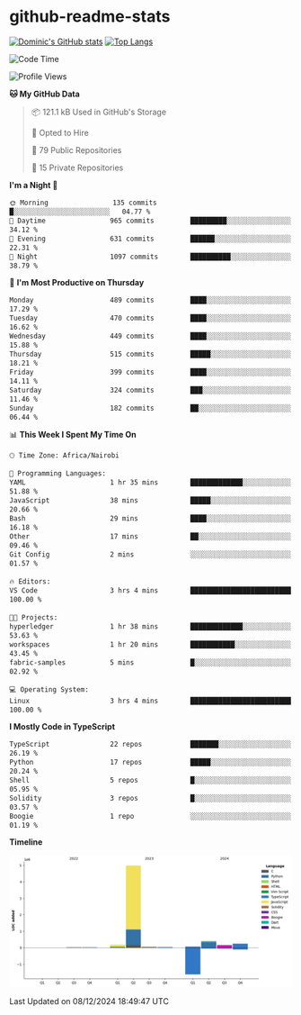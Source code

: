 # github-readme-stats
[![Dominic's GitHub stats](https://github-readme-stats.vercel.app/api?username=Domengo&show_icons=true)](https://github.com/anuraghazra/github-readme-stats)
[![Top Langs](https://github-readme-stats.vercel.app/api/top-langs/?username=Domengo&show_icons=true)](https://github.com/Domengo/github-readme-stats)

<!--START_SECTION:waka-->
![Code Time](http://img.shields.io/badge/Code%20Time-889%20hrs%204%20mins-blue)

![Profile Views](http://img.shields.io/badge/Profile%20Views-0-blue)

**🐱 My GitHub Data** 

> 📦 121.1 kB Used in GitHub's Storage 
 > 
> 💼 Opted to Hire
 > 
> 📜 79 Public Repositories 
 > 
> 🔑 15 Private Repositories 
 > 
**I'm a Night 🦉** 

```text
🌞 Morning                135 commits         █░░░░░░░░░░░░░░░░░░░░░░░░   04.77 % 
🌆 Daytime                965 commits         █████████░░░░░░░░░░░░░░░░   34.12 % 
🌃 Evening                631 commits         ██████░░░░░░░░░░░░░░░░░░░   22.31 % 
🌙 Night                  1097 commits        ██████████░░░░░░░░░░░░░░░   38.79 % 
```
📅 **I'm Most Productive on Thursday** 

```text
Monday                   489 commits         ████░░░░░░░░░░░░░░░░░░░░░   17.29 % 
Tuesday                  470 commits         ████░░░░░░░░░░░░░░░░░░░░░   16.62 % 
Wednesday                449 commits         ████░░░░░░░░░░░░░░░░░░░░░   15.88 % 
Thursday                 515 commits         █████░░░░░░░░░░░░░░░░░░░░   18.21 % 
Friday                   399 commits         ████░░░░░░░░░░░░░░░░░░░░░   14.11 % 
Saturday                 324 commits         ███░░░░░░░░░░░░░░░░░░░░░░   11.46 % 
Sunday                   182 commits         ██░░░░░░░░░░░░░░░░░░░░░░░   06.44 % 
```


📊 **This Week I Spent My Time On** 

```text
🕑︎ Time Zone: Africa/Nairobi

💬 Programming Languages: 
YAML                     1 hr 35 mins        █████████████░░░░░░░░░░░░   51.88 % 
JavaScript               38 mins             █████░░░░░░░░░░░░░░░░░░░░   20.66 % 
Bash                     29 mins             ████░░░░░░░░░░░░░░░░░░░░░   16.18 % 
Other                    17 mins             ██░░░░░░░░░░░░░░░░░░░░░░░   09.46 % 
Git Config               2 mins              ░░░░░░░░░░░░░░░░░░░░░░░░░   01.57 % 

🔥 Editors: 
VS Code                  3 hrs 4 mins        █████████████████████████   100.00 % 

🐱‍💻 Projects: 
hyperledger              1 hr 38 mins        █████████████░░░░░░░░░░░░   53.63 % 
workspaces               1 hr 20 mins        ███████████░░░░░░░░░░░░░░   43.45 % 
fabric-samples           5 mins              █░░░░░░░░░░░░░░░░░░░░░░░░   02.92 % 

💻 Operating System: 
Linux                    3 hrs 4 mins        █████████████████████████   100.00 % 
```

**I Mostly Code in TypeScript** 

```text
TypeScript               22 repos            ███████░░░░░░░░░░░░░░░░░░   26.19 % 
Python                   17 repos            █████░░░░░░░░░░░░░░░░░░░░   20.24 % 
Shell                    5 repos             █░░░░░░░░░░░░░░░░░░░░░░░░   05.95 % 
Solidity                 3 repos             █░░░░░░░░░░░░░░░░░░░░░░░░   03.57 % 
Boogie                   1 repo              ░░░░░░░░░░░░░░░░░░░░░░░░░   01.19 % 
```



**Timeline**

![Lines of Code chart](https://raw.githubusercontent.com/Domengo/Domengo/main/assets/bar_graph.png)


 Last Updated on 08/12/2024 18:49:47 UTC
<!--END_SECTION:waka-->


